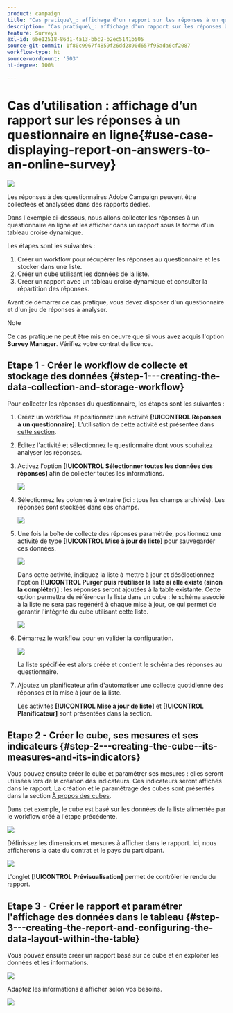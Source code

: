 ```yaml
---
product: campaign
title: "Cas pratique\_: affichage d'un rapport sur les réponses à un questionnaire en ligne"
description: "Cas pratique\_: affichage d'un rapport sur les réponses à un questionnaire en ligne"
feature: Surveys
exl-id: 6be12518-86d1-4a13-bbc2-b2ec5141b505
source-git-commit: 1f80c9967f4859f26dd2890d657f95ada6cf2087
workflow-type: ht
source-wordcount: '503'
ht-degree: 100%

---
```


# Cas d’utilisation : affichage d’un rapport sur les réponses à un questionnaire en ligne{#use-case-displaying-report-on-answers-to-an-online-survey}

![](../../assets/common.svg)

Les réponses à des questionnaires Adobe Campaign peuvent être collectées et analysées dans des rapports dédiés.

Dans l&#39;exemple ci-dessous, nous allons collecter les réponses à un questionnaire en ligne et les afficher dans un rapport sous la forme d&#39;un tableau croisé dynamique.

Les étapes sont les suivantes :

1. Créer un workflow pour récupérer les réponses au questionnaire et les stocker dans une liste.
1. Créer un cube utilisant les données de la liste.
1. Créer un rapport avec un tableau croisé dynamique et consulter la répartition des réponses.

Avant de démarrer ce cas pratique, vous devez disposer d&#39;un questionnaire et d&#39;un jeu de réponses à analyser.

>[!NOTE]
>
>Ce cas pratique ne peut être mis en oeuvre que si vous avez acquis l&#39;option **Survey Manager**. Vérifiez votre contrat de licence.

## Etape 1 - Créer le workflow de collecte et stockage des données {#step-1---creating-the-data-collection-and-storage-workflow}

Pour collecter les réponses du questionnaire, les étapes sont les suivantes :

1. Créez un workflow et positionnez une activité **[!UICONTROL Réponses à un questionnaire]**. L’utilisation de cette activité est présentée dans [cette section](../../surveys/using/publish--track-and-use-collected-data.md#using-the-collected-data).
1. Editez l&#39;activité et sélectionnez le questionnaire dont vous souhaitez analyser les réponses.
1. Activez l&#39;option **[!UICONTROL Sélectionner toutes les données des réponses]** afin de collecter toutes les informations.

   ![](assets/reporting_usecase_1_01.png)

1. Sélectionnez les colonnes à extraire (ici : tous les champs archivés). Les réponses sont stockées dans ces champs.

   ![](assets/reporting_usecase_1_02.png)

1. Une fois la boîte de collecte des réponses paramétrée, positionnez une activité de type **[!UICONTROL Mise à jour de liste]** pour sauvegarder ces données.

   ![](assets/reporting_usecase_1_04.png)

   Dans cette activité, indiquez la liste à mettre à jour et désélectionnez l&#39;option **[!UICONTROL Purger puis réutiliser la liste si elle existe (sinon la compléter)]** : les réponses seront ajoutées à la table existante. Cette option permettra de référencer la liste dans un cube : le schéma associé à la liste ne sera pas regénéré à chaque mise à jour, ce qui permet de garantir l&#39;intégrité du cube utilisant cette liste.

   ![](assets/reporting_usecase_1_03.png)

1. Démarrez le workflow pour en valider la configuration.

   ![](assets/reporting_usecase_1_05.png)

   La liste spécifiée est alors créée et contient le schéma des réponses au questionnaire.

1. Ajoutez un planificateur afin d&#39;automatiser une collecte quotidienne des réponses et la mise à jour de la liste.

   Les activités **[!UICONTROL Mise à jour de liste]** et **[!UICONTROL Planificateur]** sont présentées dans la section.

## Etape 2 - Créer le cube, ses mesures et ses indicateurs {#step-2---creating-the-cube--its-measures-and-its-indicators}

Vous pouvez ensuite créer le cube et paramétrer ses mesures : elles seront utilisées lors de la création des indicateurs. Ces indicateurs seront affichés dans le rapport. La création et le paramétrage des cubes sont présentés dans la section [À propos des cubes](../../reporting/using/ac-cubes.md).

Dans cet exemple, le cube est basé sur les données de la liste alimentée par le workflow créé à l&#39;étape précédente.

![](assets/reporting_usecase_2_01.png)

Définissez les dimensions et mesures à afficher dans le rapport. Ici, nous afficherons la date du contrat et le pays du participant.

![](assets/reporting_usecase_2_02.png)

L&#39;onglet **[!UICONTROL Prévisualisation]** permet de contrôler le rendu du rapport.

## Etape 3 - Créer le rapport et paramétrer l&#39;affichage des données dans le tableau {#step-3---creating-the-report-and-configuring-the-data-layout-within-the-table}

Vous pouvez ensuite créer un rapport basé sur ce cube et en exploiter les données et les informations.

![](assets/reporting_usecase_3_01.png)

Adaptez les informations à afficher selon vos besoins.

![](assets/reporting_usecase_3_02.png)
